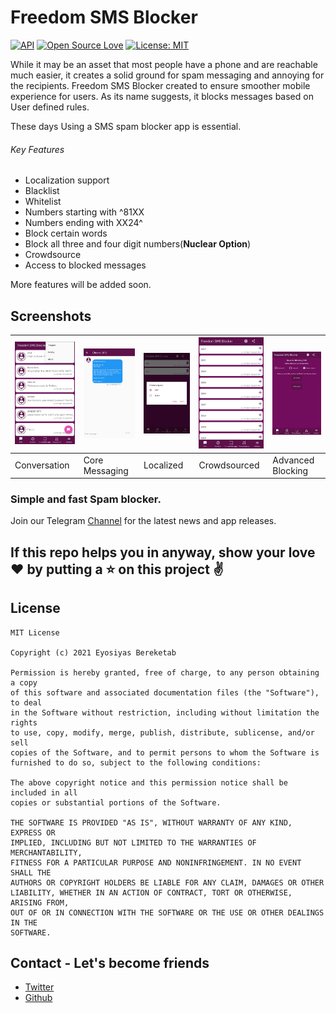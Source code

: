 # Freedom SMS Blocker
[![API](https://img.shields.io/badge/API-17%2B-blue.svg?style=flat)](https://android-arsenal.com/api?level=17)
[![Open Source Love](https://badges.frapsoft.com/os/v1/open-source.svg?v=102)](https://opensource.org/licenses/Apache-2.0)
[![License: MIT](https://img.shields.io/badge/License-MIT-yellow.svg)](https://github.com/devEyosiyas/FreedomSMSBlocker/blob/master/LICENSE)

While it may be an asset that most people have a phone and are reachable much easier, it creates a solid ground for spam messaging and annoying for the recipients.
Freedom SMS Blocker created to ensure smoother mobile experience for users. 
As its name suggests, it blocks messages based on User defined rules.


These days Using a SMS spam blocker app is essential.

###### Key Features
* Localization support
* Blacklist
* Whitelist
* Numbers starting with ^81XX
* Numbers ending with XX24^
* Block certain words
* Block all three and four digit numbers(**Nuclear Option**)
* Crowdsource
* Access to blocked messages

More features will be added soon.

## Screenshots

<img src="screenshot/0.jpg" width="150" /> | <img src="screenshot/2.png" width="150" /> | <img src="screenshot/3.jpg" width="150" /> | <img src="screenshot/4.jpg" width="150" /> | <img src="screenshot/5.jpg" width="150" />
-------------|----------------|-----------|---------------|------------------
Conversation | Core Messaging | Localized | Crowdsourced  | Advanced Blocking



### Simple and fast Spam blocker.
Join our Telegram [Channel](https://t.me/spamFreeLife) for the latest news and app releases.

## If this repo helps you in anyway, show your love :heart: by putting a :star: on this project :v:

## License
```
MIT License

Copyright (c) 2021 Eyosiyas Bereketab

Permission is hereby granted, free of charge, to any person obtaining a copy
of this software and associated documentation files (the "Software"), to deal
in the Software without restriction, including without limitation the rights
to use, copy, modify, merge, publish, distribute, sublicense, and/or sell
copies of the Software, and to permit persons to whom the Software is
furnished to do so, subject to the following conditions:

The above copyright notice and this permission notice shall be included in all
copies or substantial portions of the Software.

THE SOFTWARE IS PROVIDED "AS IS", WITHOUT WARRANTY OF ANY KIND, EXPRESS OR
IMPLIED, INCLUDING BUT NOT LIMITED TO THE WARRANTIES OF MERCHANTABILITY,
FITNESS FOR A PARTICULAR PURPOSE AND NONINFRINGEMENT. IN NO EVENT SHALL THE
AUTHORS OR COPYRIGHT HOLDERS BE LIABLE FOR ANY CLAIM, DAMAGES OR OTHER
LIABILITY, WHETHER IN AN ACTION OF CONTRACT, TORT OR OTHERWISE, ARISING FROM,
OUT OF OR IN CONNECTION WITH THE SOFTWARE OR THE USE OR OTHER DEALINGS IN THE
SOFTWARE.
```
## Contact - Let's become friends
* [Twitter](https://twitter.com/devEyosi)  
* [Github](https://github.com/devEyosiyas)

